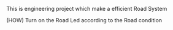 This is engineering project which make a efficient Road System

(HOW) Turn on the Road Led according to the Road condition
